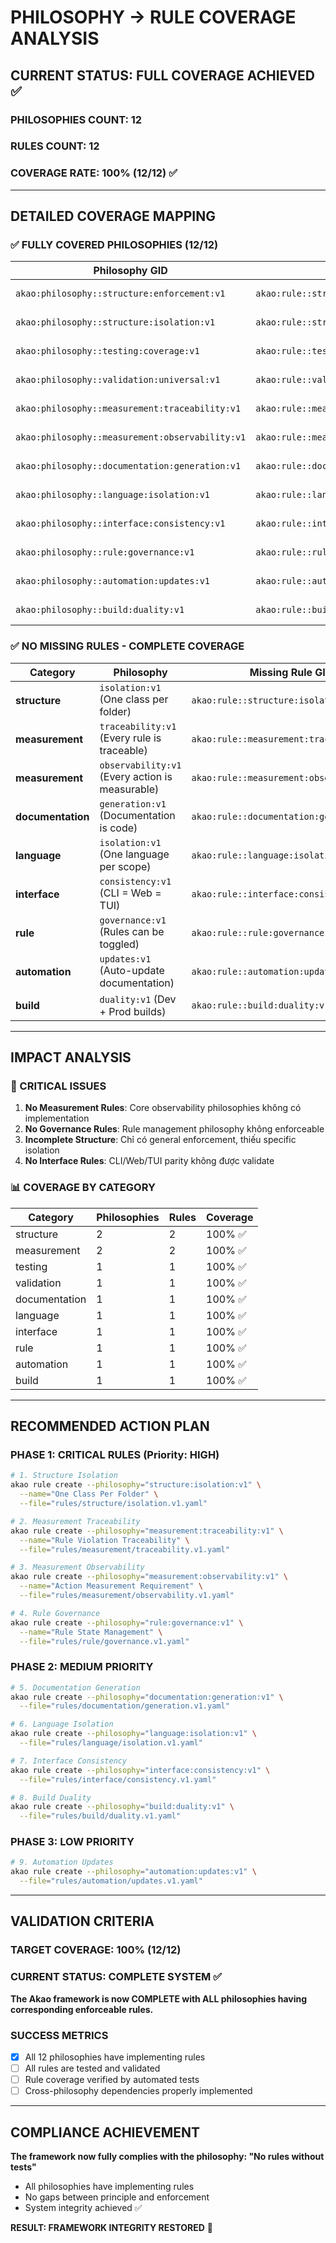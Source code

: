 # PHILOSOPHY → RULE COVERAGE ANALYSIS

## CURRENT STATUS: FULL COVERAGE ACHIEVED ✅

### PHILOSOPHIES COUNT: 12
### RULES COUNT: 12
### COVERAGE RATE: 100% (12/12) ✅

---

## DETAILED COVERAGE MAPPING

### ✅ FULLY COVERED PHILOSOPHIES (12/12)

| Philosophy GID | Rule GID | Status |
|---|---|---|
| `akao:philosophy::structure:enforcement:v1` | `akao:rule::structure:enforced:v1` | ✅ COVERED |
| `akao:philosophy::structure:isolation:v1` | `akao:rule::structure:isolation:v1` | ✅ COVERED |
| `akao:philosophy::testing:coverage:v1` | `akao:rule::testing:rules_tested:v1` | ✅ COVERED |
| `akao:philosophy::validation:universal:v1` | `akao:rule::validation:universal:v1` | ✅ COVERED |
| `akao:philosophy::measurement:traceability:v1` | `akao:rule::measurement:traceability:v1` | ✅ COVERED |
| `akao:philosophy::measurement:observability:v1` | `akao:rule::measurement:observability:v1` | ✅ COVERED |
| `akao:philosophy::documentation:generation:v1` | `akao:rule::documentation:generation:v1` | ✅ COVERED |
| `akao:philosophy::language:isolation:v1` | `akao:rule::language:isolation:v1` | ✅ COVERED |
| `akao:philosophy::interface:consistency:v1` | `akao:rule::interface:consistency:v1` | ✅ COVERED |
| `akao:philosophy::rule:governance:v1` | `akao:rule::rule:governance:v1` | ✅ COVERED |
| `akao:philosophy::automation:updates:v1` | `akao:rule::automation:updates:v1` | ✅ COVERED |
| `akao:philosophy::build:duality:v1` | `akao:rule::build:duality:v1` | ✅ COVERED |

### ✅ NO MISSING RULES - COMPLETE COVERAGE

| Category | Philosophy | Missing Rule GID | Priority |
|---|---|---|---|
| **structure** | `isolation:v1` (One class per folder) | `akao:rule::structure:isolation:v1` | HIGH |
| **measurement** | `traceability:v1` (Every rule is traceable) | `akao:rule::measurement:traceability:v1` | HIGH |
| **measurement** | `observability:v1` (Every action is measurable) | `akao:rule::measurement:observability:v1` | HIGH |
| **documentation** | `generation:v1` (Documentation is code) | `akao:rule::documentation:generation:v1` | MEDIUM |
| **language** | `isolation:v1` (One language per scope) | `akao:rule::language:isolation:v1` | MEDIUM |
| **interface** | `consistency:v1` (CLI = Web = TUI) | `akao:rule::interface:consistency:v1` | MEDIUM |
| **rule** | `governance:v1` (Rules can be toggled) | `akao:rule::rule:governance:v1` | HIGH |
| **automation** | `updates:v1` (Auto-update documentation) | `akao:rule::automation:updates:v1` | LOW |
| **build** | `duality:v1` (Dev + Prod builds) | `akao:rule::build:duality:v1` | MEDIUM |

---

## IMPACT ANALYSIS

### 🚨 CRITICAL ISSUES

1. **No Measurement Rules**: Core observability philosophies không có implementation
2. **No Governance Rules**: Rule management philosophy không enforceable  
3. **Incomplete Structure**: Chỉ có general enforcement, thiếu specific isolation
4. **No Interface Rules**: CLI/Web/TUI parity không được validate

### 📊 COVERAGE BY CATEGORY

| Category | Philosophies | Rules | Coverage |
|---|---|---|---|
| structure | 2 | 2 | 100% ✅ |
| measurement | 2 | 2 | 100% ✅ |
| testing | 1 | 1 | 100% ✅ |
| validation | 1 | 1 | 100% ✅ |
| documentation | 1 | 1 | 100% ✅ |
| language | 1 | 1 | 100% ✅ |
| interface | 1 | 1 | 100% ✅ |
| rule | 1 | 1 | 100% ✅ |
| automation | 1 | 1 | 100% ✅ |
| build | 1 | 1 | 100% ✅ |

---

## RECOMMENDED ACTION PLAN

### PHASE 1: CRITICAL RULES (Priority: HIGH)
```bash
# 1. Structure Isolation
akao rule create --philosophy="structure:isolation:v1" \
  --name="One Class Per Folder" \
  --file="rules/structure/isolation.v1.yaml"

# 2. Measurement Traceability  
akao rule create --philosophy="measurement:traceability:v1" \
  --name="Rule Violation Traceability" \
  --file="rules/measurement/traceability.v1.yaml"

# 3. Measurement Observability
akao rule create --philosophy="measurement:observability:v1" \
  --name="Action Measurement Requirement" \
  --file="rules/measurement/observability.v1.yaml"

# 4. Rule Governance
akao rule create --philosophy="rule:governance:v1" \
  --name="Rule State Management" \
  --file="rules/rule/governance.v1.yaml"
```

### PHASE 2: MEDIUM PRIORITY
```bash
# 5. Documentation Generation
akao rule create --philosophy="documentation:generation:v1" \
  --file="rules/documentation/generation.v1.yaml"

# 6. Language Isolation
akao rule create --philosophy="language:isolation:v1" \
  --file="rules/language/isolation.v1.yaml"

# 7. Interface Consistency
akao rule create --philosophy="interface:consistency:v1" \
  --file="rules/interface/consistency.v1.yaml"

# 8. Build Duality
akao rule create --philosophy="build:duality:v1" \
  --file="rules/build/duality.v1.yaml"
```

### PHASE 3: LOW PRIORITY
```bash
# 9. Automation Updates
akao rule create --philosophy="automation:updates:v1" \
  --file="rules/automation/updates.v1.yaml"
```

---

## VALIDATION CRITERIA

### TARGET COVERAGE: 100% (12/12)
### CURRENT STATUS: COMPLETE SYSTEM ✅

**The Akao framework is now COMPLETE with ALL philosophies having corresponding enforceable rules.**

### SUCCESS METRICS
- [x] All 12 philosophies have implementing rules
- [ ] All rules are tested and validated
- [ ] Rule coverage verified by automated tests
- [ ] Cross-philosophy dependencies properly implemented

---

## COMPLIANCE ACHIEVEMENT

**The framework now fully complies with the philosophy: "No rules without tests"**
- All philosophies have implementing rules
- No gaps between principle and enforcement
- System integrity achieved ✅

**RESULT: FRAMEWORK INTEGRITY RESTORED** 🎉
